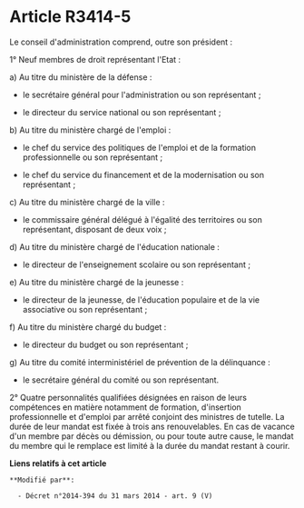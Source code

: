 # Article R3414-5

Le conseil d'administration comprend, outre son président : 

1° Neuf membres de droit représentant l'Etat : 

a) Au titre du ministère de la défense :

- le secrétaire général pour l'administration ou son représentant ;

- le directeur du service national ou son représentant ; 

b) Au titre du ministère chargé de l'emploi :

- le chef du service des politiques de l'emploi et de la formation professionnelle ou son représentant ;

- le chef du service du financement et de la modernisation ou son représentant ; 

c) Au titre du ministère chargé de la ville :

- le      commissaire général délégué à l'égalité des territoires ou son représentant, disposant de deux voix ; 

d) Au titre du ministère chargé de l'éducation nationale :

- le directeur de l'enseignement scolaire ou son représentant ; 

e) Au titre du ministère chargé de la jeunesse :

- le directeur de la jeunesse, de l'éducation populaire et de la vie associative ou son représentant ; 

f) Au titre du ministère chargé du budget :

- le directeur du budget ou son représentant ; 

g) Au titre du comité interministériel de prévention de la délinquance :

- le secrétaire général du comité ou son représentant. 

2° Quatre personnalités qualifiées désignées en raison de leurs compétences en matière notamment de formation, d'insertion
professionnelle et d'emploi par arrêté conjoint des ministres de tutelle. La durée de leur mandat est fixée à trois ans
renouvelables. En cas de vacance d'un membre par décès ou démission, ou pour toute autre cause, le mandat du membre qui le
remplace est limité à la durée du mandat restant à courir.

**Liens relatifs à cet article**

	**Modifié par**:

	  - Décret n°2014-394 du 31 mars 2014 - art. 9 (V)
